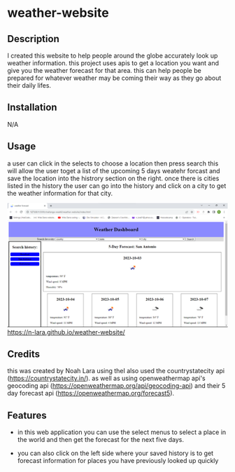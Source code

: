 # weather-website

## Description

I created this website to help people around the globe accurately look up weather information. this project uses apis to get a location you want and give you the weather forecast for that area. this can help people be prepared for whatever weather may be coming their way as they go about their daily lifes.  

## Installation

N/A

## Usage

a user can click in the selects to choose a location then press search this will allow the user toget a list of the upcoming 5 days weatehr forcast and save the location into the histrory section on the right. once there is cities listed in the history the user can go into the history and click on a city to get the weather information for that city.

![website Screenshot](./assets/websiteScreenshot.png)
https://n-lara.github.io/weather-website/
## Credits

this was created by Noah Lara using theI also used the countrystatecity api (https://countrystatecity.in/). as well as using openweathermap api's geocoding api (https://openweathermap.org/api/geocoding-api) and their 5 day forecast api (https://openweathermap.org/forecast5).


## Features

* in this web application you can use the select menus to select a place in the world and then get the forecast for the next five days.

* you can also click on the left side where your saved history is to get forecast information for places you have previously looked up quickly